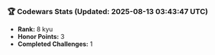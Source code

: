 ### 🏆 Codewars Stats (Updated: 2025-08-13 03:43:47 UTC)

- **Rank:** 8 kyu
- **Honor Points:** 3
- **Completed Challenges:** 1
